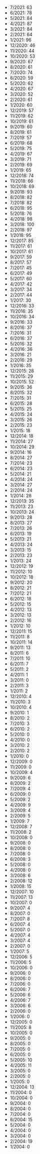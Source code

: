 *  7/2021: 63
*  6/2021: 78
*  5/2021: 84
*  4/2021: 87
*  3/2021: 84
*  2/2021: 64
*  1/2021: 96
*  12/2020: 46
*  11/2020: 44
*  10/2020: 53
*  9/2020: 67
*  8/2020: 61
*  7/2020: 74
*  6/2020: 59
*  5/2020: 62
*  4/2020: 67
*  3/2020: 52
*  2/2020: 61
*  1/2020: 60
*  12/2019: 57
*  11/2019: 62
*  10/2019: 61
*  9/2019: 60
*  8/2019: 61
*  7/2019: 57
*  6/2019: 68
*  5/2019: 75
*  4/2019: 67
*  3/2019: 71
*  2/2019: 69
*  1/2019: 65
*  12/2018: 74
*  11/2018: 66
*  10/2018: 69
*  9/2018: 93
*  8/2018: 82
*  7/2018: 82
*  6/2018: 95
*  5/2018: 76
*  4/2018: 98
*  3/2018: 100
*  2/2018: 97
*  1/2018: 95
*  12/2017: 85
*  11/2017: 61
*  10/2017: 61
*  9/2017: 59
*  8/2017: 57
*  7/2017: 45
*  6/2017: 49
*  5/2017: 60
*  4/2017: 42
*  3/2017: 34
*  2/2017: 44
*  1/2017: 30
*  12/2016: 33
*  11/2016: 35
*  10/2016: 34
*  9/2016: 33
*  8/2016: 37
*  7/2016: 31
*  6/2016: 37
*  5/2016: 32
*  4/2016: 36
*  3/2016: 21
*  2/2016: 29
*  1/2016: 35
*  12/2015: 28
*  11/2015: 29
*  10/2015: 52
*  9/2015: 36
*  8/2015: 32
*  7/2015: 31
*  6/2015: 28
*  5/2015: 25
*  4/2015: 24
*  3/2015: 26
*  2/2015: 23
*  1/2015: 18
*  12/2014: 18
*  11/2014: 27
*  10/2014: 29
*  9/2014: 16
*  8/2014: 27
*  7/2014: 23
*  6/2014: 23
*  5/2014: 21
*  4/2014: 24
*  3/2014: 27
*  2/2014: 24
*  1/2014: 28
*  12/2013: 35
*  11/2013: 23
*  10/2013: 24
*  9/2013: 28
*  8/2013: 27
*  7/2013: 26
*  6/2013: 19
*  5/2013: 21
*  4/2013: 24
*  3/2013: 15
*  2/2013: 23
*  1/2013: 24
*  12/2012: 19
*  11/2012: 10
*  10/2012: 18
*  9/2012: 20
*  8/2012: 21
*  7/2012: 21
*  6/2012: 18
*  5/2012: 15
*  4/2012: 13
*  3/2012: 13
*  2/2012: 16
*  1/2012: 10
*  12/2011: 15
*  11/2011: 8
*  10/2011: 14
*  9/2011: 13
*  8/2011: 6
*  7/2011: 10
*  6/2011: 7
*  5/2011: 2
*  4/2011: 1
*  3/2011: 0
*  2/2011: 3
*  1/2011: 2
*  12/2010: 4
*  11/2010: 3
*  10/2010: 4
*  9/2010: 1
*  8/2010: 2
*  7/2010: 3
*  6/2010: 2
*  5/2010: 0
*  4/2010: 0
*  3/2010: 2
*  2/2010: 2
*  1/2010: 0
*  12/2009: 0
*  11/2009: 0
*  10/2009: 4
*  9/2009: 6
*  8/2009: 2
*  7/2009: 4
*  6/2009: 0
*  5/2009: 2
*  4/2009: 9
*  3/2009: 4
*  2/2009: 5
*  1/2009: 7
*  12/2008: 7
*  11/2008: 2
*  10/2008: 0
*  9/2008: 0
*  8/2008: 0
*  7/2008: 0
*  6/2008: 3
*  5/2008: 0
*  4/2008: 0
*  3/2008: 6
*  2/2008: 12
*  1/2008: 15
*  12/2007: 10
*  11/2007: 13
*  10/2007: 0
*  9/2007: 4
*  8/2007: 0
*  7/2007: 8
*  6/2007: 4
*  5/2007: 0
*  4/2007: 4
*  3/2007: 4
*  2/2007: 0
*  1/2007: 5
*  12/2006: 5
*  11/2006: 5
*  10/2006: 0
*  9/2006: 0
*  8/2006: 0
*  7/2006: 0
*  6/2006: 7
*  5/2006: 6
*  4/2006: 7
*  3/2006: 6
*  2/2006: 0
*  1/2006: 0
*  12/2005: 0
*  11/2005: 8
*  10/2005: 0
*  9/2005: 0
*  8/2005: 0
*  7/2005: 0
*  6/2005: 0
*  5/2005: 10
*  4/2005: 11
*  3/2005: 0
*  2/2005: 0
*  1/2005: 0
*  12/2004: 13
*  11/2004: 0
*  10/2004: 0
*  9/2004: 0
*  8/2004: 0
*  7/2004: 0
*  6/2004: 15
*  5/2004: 0
*  4/2004: 0
*  3/2004: 0
*  2/2004: 19
*  1/2004: 0
